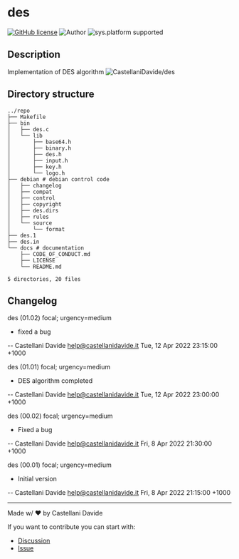 # des
[![GitHub license](https://img.shields.io/badge/license-GNU-green?style=flat)](https://github.com/CastellaniDavide/des/blob/main/docs/LICENSE)
![Author](https://img.shields.io/badge/author-Castellani%20Davide-green?style=flat)
![sys.platform supported](https://img.shields.io/badge/OS%20platform%20supported-all-blue?style=flat) 

##  Description 
Implementation of DES algorithm
![CastellaniDavide/des](https://opengraph.githubassets.com/2195f3d7fb190e44dd0a4b3b7a3a6d448bc5af19b492cbf1e88964cdb8fdef22/CastellaniDavide/des)
##  Directory structure 

```
../repo
├── Makefile
├── bin
│   ├── des.c
│   └── lib
│       ├── base64.h
│       ├── binary.h
│       ├── des.h
│       ├── input.h
│       ├── key.h
│       └── logo.h
├── debian # debian control code
│   ├── changelog
│   ├── compat
│   ├── control
│   ├── copyright
│   ├── des.dirs
│   ├── rules
│   └── source
│       └── format
├── des.1
├── des.in
└── docs # documentation
    ├── CODE_OF_CONDUCT.md
    ├── LICENSE
    └── README.md

5 directories, 20 files
```
## Changelog
des (01.02) focal; urgency=medium

  * fixed a bug

 -- Castellani Davide <help@castellanidavide.it>  Tue, 12 Apr 2022 23:15:00 +1000

des (01.01) focal; urgency=medium

  * DES algorithm completed

 -- Castellani Davide <help@castellanidavide.it>  Tue, 12 Apr 2022 23:00:00 +1000

des (00.02) focal; urgency=medium

  * Fixed a bug

 -- Castellani Davide <help@castellanidavide.it>  Fri, 8 Apr 2022 21:30:00 +1000

des (00.01) focal; urgency=medium

  * Initial version

 -- Castellani Davide <help@castellanidavide.it>  Fri, 8 Apr 2022 21:15:00 +1000

---
Made w/ :heart: by Castellani Davide

If you want to contribute you can start with:
- [Discussion](https://github.com/CastellaniDavide/des/discussions)
- [Issue](https://github.com/CastellaniDavide/des/issues/new)
